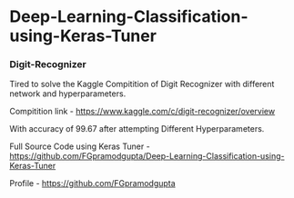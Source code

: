 # Deep-Learning-Classification-using-Keras-Tuner

### Digit-Recognizer

Tired to solve the Kaggle Compitition of Digit Recognizer with different network and hyperparameters. 

Compitition link - https://www.kaggle.com/c/digit-recognizer/overview


With accuracy of 99.67 after attempting Different Hyperparameters.

Full Source Code using Keras Tuner - https://github.com/FGpramodgupta/Deep-Learning-Classification-using-Keras-Tuner 

Profile - https://github.com/FGpramodgupta
